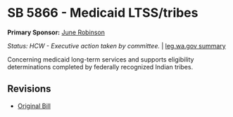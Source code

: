 # SB 5866 - Medicaid LTSS/tribes
**Primary Sponsor:** [June Robinson](/person/leg/june.robinson.md)

*Status: HCW - Executive action taken by committee.* | [leg.wa.gov summary](https://app.leg.wa.gov/billsummary?BillNumber=5866&Year=2021)

Concerning medicaid long-term services and supports eligibility determinations completed by federally recognized Indian tribes.

## Revisions
* [Original Bill](1/)